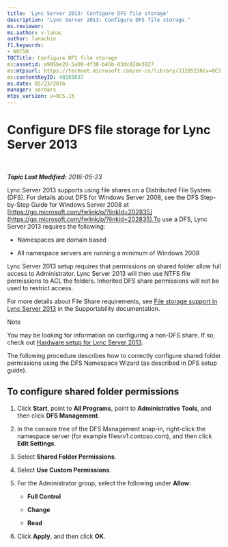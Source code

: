 ```yaml
---
title: 'Lync Server 2013: Configure DFS file storage'
description: "Lync Server 2013: Configure DFS file storage."
ms.reviewer: 
ms.author: v-lanac
author: lanachin
f1.keywords:
- NOCSH
TOCTitle: Configure DFS file storage
ms:assetid: a985be20-5a00-4f38-b45b-83dc82de3827
ms:mtpsurl: https://technet.microsoft.com/en-us/library/JJ205150(v=OCS.15)
ms:contentKeyID: 48185037
ms.date: 05/23/2016
manager: serdars
mtps_version: v=OCS.15
---
```


# Configure DFS file storage for Lync Server 2013

<div data-xmlns="http://www.w3.org/1999/xhtml">

<div class="topic" data-xmlns="http://www.w3.org/1999/xhtml" data-msxsl="urn:schemas-microsoft-com:xslt" data-cs="https://msdn.microsoft.com/">

<div data-asp="https://msdn2.microsoft.com/asp">



</div>

<div id="mainSection">

<div id="mainBody">

<span> </span>

_**Topic Last Modified:** 2016-05-23_

Lync Server 2013 supports using file shares on a Distributed File System (DFS). For details about DFS for Windows Server 2008, see the DFS Step-by-Step Guide for Windows Server 2008 at [https://go.microsoft.com/fwlink/p/?linkId=202835](https://go.microsoft.com/fwlink/p/?linkid=202835).To use a DFS, Lync Server 2013 requires the following:

  - Namespaces are domain based

  - All namespace servers are running a minimum of Windows 2008

Lync Server 2013 setup requires that permissions on shared folder allow full access to Administrator. Lync Server 2013 will then use NTFS file permissions to ACL the folders. Inherited DFS share permissions will not be used to restrict access.

For more details about File Share requirements, see [File storage support in Lync Server 2013](lync-server-2013-file-storage-support.md) in the Supportability documentation.

<div>


> [!NOTE]  
> You may be looking for information on configuring a non-DFS share. If so, check out <A href="lync-server-2013-hardware-setup.md">Hardware setup for Lync Server 2013</A>.



</div>

The following procedure describes how to correctly configure shared folder permissions using the DFS Namespace Wizard (as described in DFS setup guide).

<div>

## To configure shared folder permissions

1.  Click **Start**, point to **All Programs**, point to **Administrative Tools**, and then click **DFS Management**.

2.  In the console tree of the DFS Management snap-in, right-click the namespace server (for example filesrv1.contoso.com), and then click **Edit Settings**.

3.  Select **Shared Folder Permissions**.

4.  Select **Use Custom Permissions**.

5.  For the Administrator group, select the following under **Allow**:
    
      - **Full Control**
    
      - **Change**
    
      - **Read**

6.  Click **Apply**, and then click **OK**.

</div>

</div>

<span> </span>

</div>

</div>

</div>

